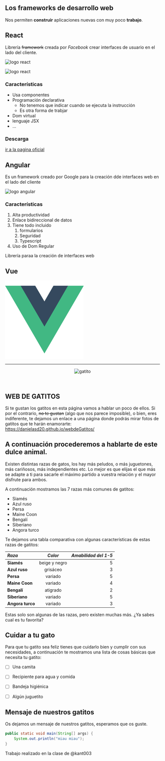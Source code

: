 ## Los frameworks de desarrollo web

Nos permiten **construir** aplicaciones nuevas con muy poco __trabajo__.

## React

Librería ~~framework~~ creada por *Facebook* crear interfaces de usuario en el lado del cliente.

![logo react](https://upload.wikimedia.org/wikipedia/commons/thumb/a/a7/React-icon.svg/2300px-React-icon.svg.png)

<img src="https://upload.wikimedia.org/wikipedia/commons/thumb/a/a7/React-icon.svg/2300px-React-icon.svg.png"
alt="logo react" width="100" >

### Características

- Usa componentes
- Programación declarativa
    - No tenemos que indicar cuando se ejecuta la instrucción
    - Es otra forma de trabjar
- Dom virtual
- lenguaje JSX
- ...

### Descarga

[ir a la pagina oficial](https://reactjs.org/)

## Angular

Es un framework creado por Google para la creación dde interfaces web en el lado del cliente

![logo angular][logo_angular]

### Características

1. Alta productividad
2. Enlace bidireccional de datos
3. Tiene todo incluido
   1. formularios
   2. Seguridad
   3. Typescript
4.  Uso de Dom Regular

Librería paraa la creación de interfaces web




## Vue

![logo vue](vue-282497.webp)

[logo_angular]:
https://cdn.iconscout.com/icon/free/png-256/angular-2752246-2285063.png
---
<p align="center">
<img src="https://encrypted-tbn0.gstatic.com/images?q=tbn:ANd9GcQxZsK3MMC9eshycIJJMn9V6pERG6nM0o6FHg&usqp=CAU" alt="gatito" width="250px" > </p> 

<br>

## WEB DE GATITOS 

Si te gustan los gatitos en esta página vamos a hablar un poco de ellos. Si por el contrario, ~~no te gustan~~ (algo que nos parece imposible), o bien, eres indiferente, te dejamos un enlace a una página donde podrás mirar fotos de gatitos que te harán enamorarte: https://danielasd20.github.io/webdeGatitos/

## A continuación procederemos a hablarte de este dulce animal.

Existen distintas razas de gatos, los hay más peludos, o más juguetones, más cariñosos, más independientes etc. Lo mejor es que elijas el que más se adapte a ti para sacarle el máximo partido a vuestra relación y el mayor disfrute para ambos.

A continuación mostramos las 7 razas más comunes de gatitos:
- Siamés
- Azul ruso
- Persa
- Maine Coon
- Bengalí
- Siberiano
- Angora turco

Te dejamos una tabla comparativa con algunas características de estas razas de gatitos: 

| ***Raza*** | ***Color*** | ***Amabilidad del 1-5*** |
|:-----|:-----:|-------------------:| 
|**Siamés**| beige y negro| 5 |
|**Azul ruso**| grisáceo| 3 |
|**Persa**| variado | 5 |
|**Maine Coon**| variado | 4 |
|**Bengalí**| atigrado | 2 |
|**Siberiano**| variado | 5 |
|**Angora turco**| variado | 3 |

Estas solo son algunas de las razas, pero existen muchas más. ¿Ya sabes cual es tu favorita?

## Cuidar a tu gato

Para que tu gatito sea feliz tienes que cuidarlo bien y cumplir con sus necesidades, a continuación te mostramos una lista de cosas básicas que necesita tu gatito:

- [ ] Una camita

- [ ] Recipiente para agua y comida

- [ ] Bandeja higiénica

- [ ] Algún juguetito

## Mensaje de nuestros gatitos

Os dejamos un mensaje de nuestros gatitos, esperamos que os guste. 

```Java 
public static void main(String[] args) {
	System.out.println("miau miau");
}

```
Trabajo realizado en la clase de @kant003









